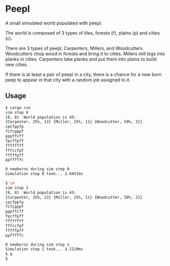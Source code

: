 # Peepl

A small simulated world populated with peepl.

The world is composed of 3 types of tiles, forests (f), plains (p) and cities (c).

There are 3 types of peepl, Carpenters, Millers, and Woodcutters. Woodcutters chop wood in forests and bring it to cities. Millers mill logs into planks in cities. Carpenters take planks and put them into plains to build new cities.

If there is at least a pair of peepl in a city, there is a chance for a new born peep to appear in that city with a random job assigned to it.

## Usage

```sh
$ cargo run
sim step 0
(8, 8)  World population is 45:
{Carpenter, 25%, 13} {Miller, 25%, 11} {Woodcutter, 50%, 21}
cpcfppfp
fcfcpppf
pppffcff
fpcffpff
ffffffff
fffccfpf
fffffpff
ppfffffc

0 newborns during sim step 0
Simulation step 0 took... 2.6451ms

$ \n
sim step 1
(8, 8)  World population is 45:
{Carpenter, 25%, 13} {Miller, 25%, 11} {Woodcutter, 50%, 21}
cpcfppfp
fcfcpppf
pppffcff
fpcffpff
ffffffff
fffccfpf
fffffpff
ppfffffc

0 newborns during sim step 1
Simulation step 1 took... 3.1119ms
$ q
$ 
```
